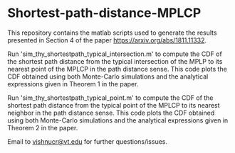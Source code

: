 # Shortest-path-distance-MPLCP

This repository contains the matlab scripts used to generate the results presented in Section 4 of the paper https://arxiv.org/abs/1811.11332.

Run 'sim_thy_shortestpath_typical_intersection.m' to compute the CDF of the shortest path distance from the typical intersection of the MPLP to its nearest point of the MPLCP in the path distance sense. This code plots the CDF obtained using both Monte-Carlo simulations and the analytical expressions given in Theorem 1 in the paper.

Run 'sim_thy_shortestpath_typical_point.m' to compute the CDF of the shortest path distance from the typical point of the MPLCP to its nearest neighbor in the path distance sense. This code plots the CDF obtained using both Monte-Carlo simulations and the analytical expressions given in Theorem 2 in the paper.

Email to vishnucr@vt.edu for further questions/issues.
